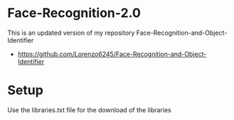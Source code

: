 # Face-Recognition-2.0
This is an updated version of my repository Face-Recognition-and-Object-Identifier
 - https://github.com/Lorenzo6245/Face-Recognition-and-Object-Identifier

# Setup
Use the libraries.txt file for the download of the libraries
